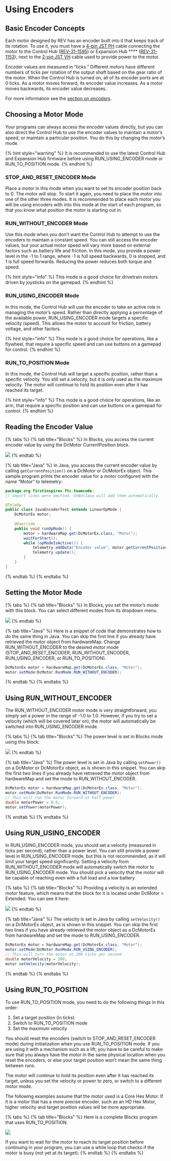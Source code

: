 # Using Encoders

## Basic Encoder Concepts

Each motor designed by REV has an encoder built into it that keeps track of its rotation. To use it, you must have a [4-pin JST PH](../system-overview/cables-and-connectors/jst-ph-sensors-and-rs485.md) cable connecting the motor to the Control Hub ([REV-31-1595](https://www.revrobotics.com/rev-31-1595/)) or Expansion Hub **** ([REV-31-1153](https://www.revrobotics.com/rev-31-1153/)), next to the [2-pin JST VH](../system-overview/cables-and-connectors/jst-vh-motor-power.md) cable used to provide power to the motor.

Encoder values are measured in “ticks.” Different motors have different numbers of ticks per rotation of the output shaft based on the gear ratio of the motor. When the Control Hub is turned on, all of its encoder ports are at 0 ticks. As a motor moves forward, its encoder value increases. As a motor moves backwards, its encoder value decreases.&#x20;

For more information see the [section on encoders](../sensors/encoders/).

## Choosing a Motor Mode

Your programs can always access the encoder values directly, but you can also direct the Control Hub to use the encoder values to maintain a motor’s speed, or maintain a particular position. You do this by changing the motor’s mode.

{% hint style="warning" %}
It is recommended to use the latest Control Hub and Expansion Hub firmware before using RUN\_USING\_ENCODER mode or RUN\_TO\_POSITION mode.
{% endhint %}

### STOP\_AND\_RESET\_ENCODER Mode

Place a motor in this mode when you want to set its encoder position back to 0. The motor will stop. To start it again, you need to place the motor into one of the other three modes. It is recommended to place each motor you will be using encoders with into this mode at the start of each program, so that you know what position the motor is starting out in.

### RUN\_WITHOUT\_ENCODER Mode

Use this mode when you don’t want the Control Hub to attempt to use the encoders to maintain a constant speed. You can still access the encoder values, but your actual motor speed will vary more based on external factors such as battery life and friction. In this mode, you provide a power level in the -1 to 1 range, where -1 is full speed backwards, 0 is stopped, and 1 is full speed forwards. Reducing the power reduces both torque and speed.&#x20;

{% hint style="info" %}
This mode is a good choice for drivetrain motors driven by joysticks on the gamepad.
{% endhint %}

### RUN\_USING\_ENCODER Mode

In this mode, the Control Hub will use the encoder to take an active role in managing the motor’s speed. Rather than directly applying a percentage of the available power, RUN\_USING\_ENCODER mode targets a specific velocity (speed). This allows the motor to account for friction, battery voltage, and other factors.

{% hint style="info" %}
This mode is a good choice for operations, like a flywheel, that require a specific speed and can use buttons on a gamepad for control.
{% endhint %}

### RUN\_TO\_POSITION Mode

In this mode, the Control Hub will target a specific position, rather than a specific velocity. You still set a velocity, but it is only used as the maximum velocity. The motor will continue to hold its position even after it has reached its target.

{% hint style="info" %}
This mode is a good choice for operations, like an arm, that require a specific position and can use buttons on a gamepad for control.
{% endhint %}

## Reading the Encoder Value

{% tabs %}
{% tab title="Blocks" %}
In Blocks, you access the current encoder value by using the DcMotor CurrentPosition block.

![](https://2589213514-files.gitbook.io/\~/files/v0/b/gitbook-legacy-files/o/assets%2Fftc-control-system%2F-M8MXu-p93A1N1GDhgg0%2F-M8MrunfVGyj5fMhjBr0%2F2.png?generation=1590612177667763\&alt=media)
{% endtab %}

{% tab title="Java" %}
In Java, you access the current encoder value by calling `getCurrentPosition()` on a DcMotor or DcMotorEx object. This sample program prints the encoder value for a motor configured with the name “Motor” to telemetry:

```java
package org.firstinspires.ftc.teamcode;
// import lines were omitted. OnBotJava will add them automatically.

@TeleOp
public class JavaEncoderTest extends LinearOpMode {
    DcMotorEx motor;
    
    @Override
    public void runOpMode() {
        motor = hardwareMap.get(DcMotorEx.class, "Motor");
        waitForStart();
        while (opModeIsActive()) {
            telemetry.addData("Encoder value", motor.getCurrentPosition());
            telemetry.update();
        }
    }
}
```


{% endtab %}
{% endtabs %}

## Setting the Motor Mode

{% tabs %}
{% tab title="Blocks" %}
In Blocks, you set the motor’s mode with this block. You can select different modes from its dropdown menu.

![](https://2589213514-files.gitbook.io/\~/files/v0/b/gitbook-legacy-files/o/assets%2Fftc-control-system%2F-M8MXu-p93A1N1GDhgg0%2F-M8MrunghjqBpssGcuEW%2F3.png?generation=1590612177664692\&alt=media)
{% endtab %}

{% tab title="Java" %}
Here is a snippet of code that demonstrates how to do the same thing in Java. You can skip the first line if you already have retrieved the motor object from hardwareMap. Change RUN\_WITHOUT\_ENCODER to the desired motor mode (STOP\_AND\_RESET\_ENCODER, RUN\_WITHOUT\_ENCODER, RUN\_USING\_ENCODER, or RUN\_TO\_POSITION).

```java
DcMotorEx motor = hardwareMap.get(DcMotorEx.class, "Motor");
motor.setMode(DcMotor.RunMode.RUN_WITHOUT_ENCODER);
```
{% endtab %}
{% endtabs %}

## Using RUN\_WITHOUT\_ENCODER

The RUN\_WITHOUT\_ENCODER motor mode is very straightforward, you simply set a power in the range of -1.0 to 1.0. However, if you try to set a velocity (which will be covered later on), the motor will automatically be switched into RUN\_USING\_ENCODER mode.

{% tabs %}
{% tab title="Blocks" %}
The power level is set in Blocks mode using this block:

![](https://2589213514-files.gitbook.io/\~/files/v0/b/gitbook-legacy-files/o/assets%2Fftc-control-system%2F-M8MXu-p93A1N1GDhgg0%2F-M8MrunhPqcy3hBlMVEe%2F4.png?generation=1590612177690037\&alt=media)
{% endtab %}

{% tab title="Java" %}
The power level is set in Java by calling `setPower()` on a DcMotor or DcMotorEx object, as is shown in this snippet. You can skip the first two lines if you already have retrieved the motor object from hardwareMap and set the mode to RUN\_WITHOUT\_ENCODER.

```java
DcMotorEx motor = hardwareMap.get(DcMotorEx.class, "Motor");
motor.setMode(DcMotor.RunMode.RUN_WITHOUT_ENCODER);
// This will run the motor forward at half-power
double motorPower = 0.5;
motor.setPower(motorPower);
```
{% endtab %}
{% endtabs %}

## Using RUN\_USING\_ENCODER

In RUN\_USING\_ENCODER mode, you should set a velocity (measured in ticks per second), rather than a power level. You can still provide a power level in RUN\_USING\_ENCODER mode, but this is not recommended, as it will limit your target speed significantly. Setting a velocity from RUN\_WITHOUT\_ENCODER mode will automatically switch the motor to RUN\_USING\_ENCODER mode. You should pick a velocity that the motor will be capable of reaching even with a full load and a low battery.

{% tabs %}
{% tab title="Blocks" %}
Providing a velocity is an extended motor feature, which means that the block for it is located under DcMotor > Extended. You can see it here:

![](https://2589213514-files.gitbook.io/\~/files/v0/b/gitbook-legacy-files/o/assets%2Fftc-control-system%2F-M8MXu-p93A1N1GDhgg0%2F-M8MruniHMRDKr0mW8aa%2F5.png?generation=1590612177656538\&alt=media)
{% endtab %}

{% tab title="Java" %}
The velocity is set in Java by calling `setVelocity()` on a DcMotorEx object, as is shown in this snippet. You can skip the first two lines if you have already retrieved the motor object as a DcMotorEx from hardwareMap and set the mode to RUN\_USING\_ENCODER.

```java
DcMotorEx motor = hardwareMap.get(DcMotorEx.class, "Motor");
motor.setMode(DcMotor.RunMode.RUN_USING_ENCODER);
// This will turn the motor at 200 ticks per second
double motorVelocity = 200;
motor.setVelocity(motorVelocity);
```
{% endtab %}
{% endtabs %}

## Using RUN\_TO\_POSITION

To use RUN\_TO\_POSITION mode, you need to do the following things in this order:

1. Set a target position (in ticks)
2. Switch to RUN\_TO\_POSITION mode
3. Set the maximum velocity

You should reset the encoders (switch to STOP\_AND\_RESET\_ENCODER mode) during initialization when you use RUN\_TO\_POSITION mode. If you are using it with a mechanism such as a lift, you have to be careful to make sure that you always have the motor in the same physical location when you reset the encoders, or else your target position won’t mean the same thing between runs.

The motor will continue to hold its position even after it has reached its target, unless you set the velocity or power to zero, or switch to a different motor mode.

The following examples assume that the motor used is a Core Hex Motor. If it is a motor that has a more precise encoder, such as an HD Hex Motor, higher velocity and target position values will be more appropriate.

{% tabs %}
{% tab title="Blocks" %}
Here is a complete Blocks program that uses RUN\_TO\_POSITION.

![](https://2589213514-files.gitbook.io/\~/files/v0/b/gitbook-legacy-files/o/assets%2Fftc-control-system%2F-M8MXu-p93A1N1GDhgg0%2F-M8Mrunj2L8m3huFJSff%2F6.png?generation=1590612177737370\&alt=media)

If you want to wait for the motor to reach its target position before continuing in your program, you can use a while loop that checks if the motor is busy (not yet at its target):
{% endtab %}
{% endtabs %}
